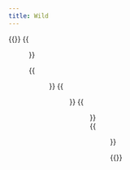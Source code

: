 ```yaml
---
title: Wild
---
```


{{<gallery caption-effect="none">}}
  {{<figure
    caption= "Water Birds" 
    class="no-photoswipe"
    link="/categories/waterbirds/"
    src="https://res.cloudinary.com/rama-llama/image/upload/v1587747206/The_Lake_tvywkk.jpg">}}
  
  {{<figure 
    caption="The Zoo"
    class="no-photoswipe"
    link="/categories/zoo"
    src="https://res.cloudinary.com/rama-llama/image/upload/v1582658604/Mane_woi9ai.jpg">}}
  {{<figure
    caption="Backyard Birds"
    class="no-photoswipe"
    link="/categories/backyard-birds"
    src="https://res.cloudinary.com/rama-llama/image/upload/v1580059979/Baltimore_Oreole_l8mkyo.jpg">}}
    {{<figure
    caption="Birds of Prey"
    class="no-photoswipe"
    link="/categories/birds-of-prey"
    src="https://res.cloudinary.com/rama-llama/image/upload/c_fill,g_auto,h_581,w_581/v1602879402/Flight_2_nfok0h.jpg">}}  
        {{<figure
    caption="Outdoors"
    class="no-photoswipe"
    link="/categories/outdoors"
    src="https://res.cloudinary.com/rama-llama/image/upload/c_fill,dpr_auto,g_xy_center,h_581,w_581,z_1.2/v1602865498/Bull_Elk_coxkwb.jpg">}}  

    

{{</gallery >}}
